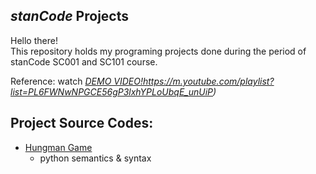 ## *stanCode* Projects
Hello there!\
This repository holds my programing projects done during the period of stanCode SC001 and SC101 course.

Reference: watch *[DEMO VIDEO!](https://m.youtube.com/playlist?list=PL6FWNwNPGCE56gP3lxhYPLoUbqE_unUiP)https://m.youtube.com/playlist?list=PL6FWNwNPGCE56gP3lxhYPLoUbqE_unUiP)*

## Project Source Codes:
* [Hungman Game](https://github.com/pj-t/MystanCodeProjects/tree/main/stanCode_Projects/hangman_game_hangman.py)
  * python semantics & syntax 
